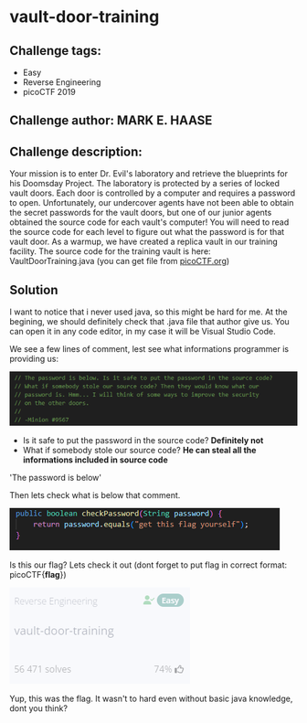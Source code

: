# vault-door-training
## Challenge tags:
- Easy
- Reverse Engineering
- picoCTF 2019

## Challenge author: MARK E. HAASE
## Challenge description:
Your mission is to enter Dr. Evil's laboratory and retrieve the blueprints for his Doomsday Project. 
The laboratory is protected by a series of locked vault doors. Each door is controlled by a computer and requires a password to open. 
Unfortunately, our undercover agents have not been able to obtain the secret passwords for the vault doors, 
but one of our junior agents obtained the source code for each vault's computer! 
You will need to read the source code for each level to figure out what the password is for that vault door. 
As a warmup, we have created a replica vault in our training facility. 
The source code for the training vault is here: VaultDoorTraining.java (you can get file from [picoCTF.org](https://picoCTF.org))

## Solution

I want to notice that i never used java, so this might be hard for me. 
At the begining, we should definitely check that .java file that author give us. You can open it in any code editor, in my case it will be Visual Studio Code.

We see a few lines of comment, lest see what informations programmer is providing us:

![image missing?](./content/vault-door-training-01.PNG)

- Is it safe to put the password in the source code? **Definitely not**
- What if somebody stole our source code? **He can steal all the informations included in source code**

'The password is below'

Then lets check what is below that comment.

![image missing?](./content/vault-door-training-02.PNG)

Is this our flag? Lets check it out
(dont forget to put flag in correct format: picoCTF{**flag**})

![image missing?](./content/vault-door-training-03.png)

Yup, this was the flag. It wasn't to hard even without basic java knowledge, dont you think?


